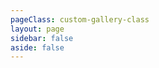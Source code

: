 ```yaml
---
pageClass: custom-gallery-class
layout: page
sidebar: false
aside: false
---
```


<script setup>
import { ref } from 'vue'
const data = ref({
    title: 'Django招聘网站爬虫管理和数据分析系统',
    desc: 
    `
当前招聘网站数量多且存在较为复杂的加密算法，为了实现多数据源的采集以及爬虫运行的持久化管理。分析发现，招聘网站内存分布以及结构存在相似性，通过 Django 搭建 Web 端实现爬虫的管理，服务器端爬虫脚本利用 Selenium 模拟人工操作，绕过网站的加密算法，实现高效爬取。使用 ECharts 图表进行数据可视化，分析职位需求的特点。针对存储的招聘信息进行统计分析，帮助用户探索特定职位的职责和需求，提供更多维的参考角度。
    `,
    imgs: [
        '/gallery/django-job-spider/系统总体架构图（手绘）.png',
        '/gallery/django-job-spider/招聘网站爬虫管理和数据分析系统-爬虫管理模块1.png',
        '/gallery/django-job-spider/招聘网站爬虫管理和数据分析系统-爬虫管理模块2.png',
        '/gallery/django-job-spider/招聘网站爬虫管理和数据分析系统-数据分析模块.png',
        ]
} )
</script>

<Gallery :data="data" />
